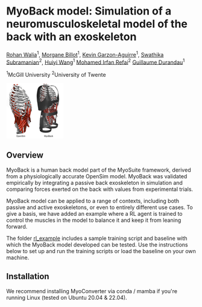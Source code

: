 # MyoBack model: Simulation of a neuromusculoskeletal model of the back with an exoskeleton

[Rohan Walia]()<sup>1</sup>,
[Morgane Billot]()<sup>1</sup>,
[Kevin Garzon-Aguirre]()<sup>1</sup>,
[Swathika Subramanian]()<sup>2</sup>,
[Huiyi Wang]()<sup>1</sup>
[Mohamed Irfan Refai]()<sup>2</sup>
[Guillaume Durandau]()<sup>1</sup>

<sup>1</sup>McGill University
<sup>2</sup>University of Twente

<img src="MyoBack_repo.png" alt="MyoBack" width="30%"/>

## Overview
MyoBack is a human back model part of the MyoSuite framework, derived from a physiologically accurate OpenSim model. MyoBack was validated empirically by integrating a passive back exoskeleton in simulation and comparing forces exerted on the back with values from experimental trials.

MyoBack model can be applied to a range of contexts, including both passive and active exoskeletons, or even to entirely different use cases. To give a basis, we have added an example where a RL agent is trained to control the muscles in the model to balance it and keep it from leaning forward.

The folder [rl_example](./rl_example) includes a sample training script and baseline with which the MyoBack model developed can be tested. Use the instructions below to set up and run the training scripts or load the baseline on your own machine.

## Installation
We recommend installing MyoConverter via conda / mamba if you're running Linux (tested on Ubuntu 20.04 & 22.04).
